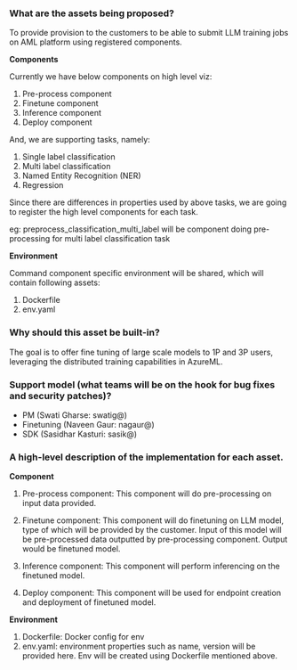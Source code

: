 
### What are the assets being proposed?
To provide provision to the customers to be able to submit LLM training jobs on AML platform using registered components.

**Components**

Currently we have below components on high level viz:
1. Pre-process component
2. Finetune component
3. Inference component
4. Deploy component

And, we are supporting tasks, namely:
1. Single label classification
2. Multi label classification
3. Named Entity Recognition (NER)
4. Regression

Since there are differences in properties used by above tasks, we are going to register the high level components for each task.

eg: preprocess_classification_multi_label will be component doing pre-processing for multi label classification task

**Environment**

Command component specific environment will be shared, which will contain following assets: 

1. Dockerfile
2. env.yaml


### Why should this asset be built-in?
The goal is to offer fine tuning of large scale models to 1P and 3P users, leveraging the distributed training capabilities in AzureML.

### Support model (what teams will be on the hook for bug fixes and security patches)?
- PM (Swati Gharse: swatig@)
- Finetuning (Naveen Gaur: nagaur@)
- SDK (Sasidhar Kasturi: sasik@)

### A high-level description of the implementation for each asset.

**Component**

1. Pre-process component: This component will do pre-processing on input data provided.

2. Finetune component: This component will do finetuning on LLM model, type of which will be provided by the customer. Input of this model will be pre-processed data outputted by pre-processing component. Output would be finetuned model.

3. Inference component: This component will perform inferencing on the finetuned model.

4. Deploy component: This component will be used for endpoint creation and deployment of finetuned model.

**Environment**

1. Dockerfile: Docker config for env 
2. env.yaml: environment properties such as name, version will be provided here. Env will be created using Dockerfile mentioned above.


